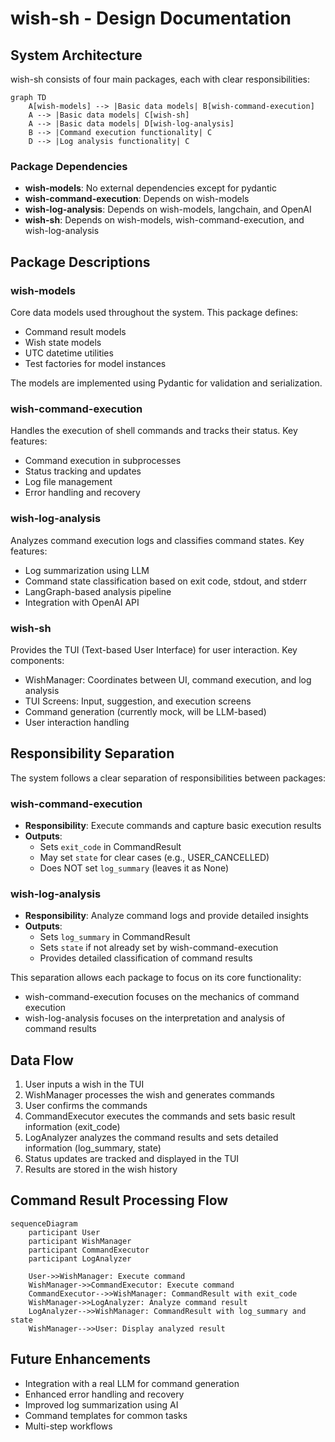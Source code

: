 # wish-sh - Design Documentation

## System Architecture

wish-sh consists of four main packages, each with clear responsibilities:

```mermaid
graph TD
    A[wish-models] --> |Basic data models| B[wish-command-execution]
    A --> |Basic data models| C[wish-sh]
    A --> |Basic data models| D[wish-log-analysis]
    B --> |Command execution functionality| C
    D --> |Log analysis functionality| C
```

### Package Dependencies

- **wish-models**: No external dependencies except for pydantic
- **wish-command-execution**: Depends on wish-models
- **wish-log-analysis**: Depends on wish-models, langchain, and OpenAI
- **wish-sh**: Depends on wish-models, wish-command-execution, and wish-log-analysis

## Package Descriptions

### wish-models

Core data models used throughout the system. This package defines:

- Command result models
- Wish state models
- UTC datetime utilities
- Test factories for model instances

The models are implemented using Pydantic for validation and serialization.

### wish-command-execution

Handles the execution of shell commands and tracks their status. Key features:

- Command execution in subprocesses
- Status tracking and updates
- Log file management
- Error handling and recovery

### wish-log-analysis

Analyzes command execution logs and classifies command states. Key features:

- Log summarization using LLM
- Command state classification based on exit code, stdout, and stderr
- LangGraph-based analysis pipeline
- Integration with OpenAI API

### wish-sh

Provides the TUI (Text-based User Interface) for user interaction. Key components:

- WishManager: Coordinates between UI, command execution, and log analysis
- TUI Screens: Input, suggestion, and execution screens
- Command generation (currently mock, will be LLM-based)
- User interaction handling

## Responsibility Separation

The system follows a clear separation of responsibilities between packages:

### wish-command-execution

- **Responsibility**: Execute commands and capture basic execution results
- **Outputs**:
  - Sets `exit_code` in CommandResult
  - May set `state` for clear cases (e.g., USER_CANCELLED)
  - Does NOT set `log_summary` (leaves it as None)

### wish-log-analysis

- **Responsibility**: Analyze command logs and provide detailed insights
- **Outputs**:
  - Sets `log_summary` in CommandResult
  - Sets `state` if not already set by wish-command-execution
  - Provides detailed classification of command results

This separation allows each package to focus on its core functionality:
- wish-command-execution focuses on the mechanics of command execution
- wish-log-analysis focuses on the interpretation and analysis of command results

## Data Flow

1. User inputs a wish in the TUI
2. WishManager processes the wish and generates commands
3. User confirms the commands
4. CommandExecutor executes the commands and sets basic result information (exit_code)
5. LogAnalyzer analyzes the command results and sets detailed information (log_summary, state)
6. Status updates are tracked and displayed in the TUI
7. Results are stored in the wish history

## Command Result Processing Flow

```mermaid
sequenceDiagram
    participant User
    participant WishManager
    participant CommandExecutor
    participant LogAnalyzer
    
    User->>WishManager: Execute command
    WishManager->>CommandExecutor: Execute command
    CommandExecutor-->>WishManager: CommandResult with exit_code
    WishManager->>LogAnalyzer: Analyze command result
    LogAnalyzer-->>WishManager: CommandResult with log_summary and state
    WishManager-->>User: Display analyzed result
```

## Future Enhancements

- Integration with a real LLM for command generation
- Enhanced error handling and recovery
- Improved log summarization using AI
- Command templates for common tasks
- Multi-step workflows
